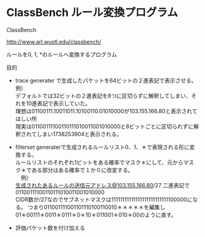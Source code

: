 # ClassBench ルール変換プログラム

ClassBench 

http://www.arl.wustl.edu/classbench/ 

ルールを0, 1, *のルールへ変換するプログラム

目的
* trace generater で生成したパケットを64ビットの２進表記で表示させる。　     
例）  
 デフォルトでは32ビットの２進表記を8つに区切らずに解釈してしまい、それを10進表記で表示していた。  
 理想は01100111.10011011.10100110.01010000が103.155.166.80と表示されてほしい所  
 現実は01100111100110111010011001010000と8ビットごとに区切られずに解釈されてしまい1738253904と表示される。　　

* filterset generaterで生成されるルールリスト0、1、＊で表現される形に変換する。  
 ルールリストのそれぞれ1ビットをある確率でマスク＊にして、元からマスク＊である部分はある確率で１か０に改変する。  
　例）  
   生成されたあるルールの送信元アドレス@103.155.166.80/27 二進表記で01100111100110111010011001010000   
   CIDR数が/27なのでサブネットマスクは11111111111111111111111111100000になる。
   つまり011001111001101110100110010＊＊＊＊＊を編集し   
   01＊00111＊0011＊0111＊0＊10＊011001＊010＊00のように直す。  
*  評価パケット数を付け加える  　
